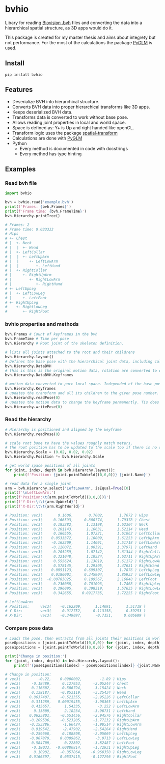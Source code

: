 # bvhio
Libary for reading [Biovision .bvh](https://research.cs.wisc.edu/graphics/Courses/cs-838-1999/Jeff/BVH.html) files and converting the data into a hierarchical spatial structure, as 3D apps would do it.

This package is created for my master thesis and aims about integrety but not performance. For the most of the calculations the package [PyGLM](https://github.com/Zuzu-Typ/PyGLM) is used.
## Install
``` batch
pip install bvhio
 ```

## Features
- Deserialize BVH into hierarchical structure.
- Converts BVH data into proper hierarchical transforms like 3D apps.
- Keeps deserialized BVH data.
- Transforms data is converted to work without base pose.
- Allows reading joint properties in local and world space.
- Space is defined as: Y+ is Up and right handed like openGL.
- Transform logic uses the package [spatial-transform](https://github.com/Wasserwecken/spatial-transform)
- Calculations are done with [PyGLM](https://github.com/Zuzu-Typ/PyGLM)
- Python
    - Every method is documented in code with docstrings
    - Every method has type hinting

## Examples
### Read bvh file
```python
import bvhio

bvh = bvhio.read('example.bvh')
print(f'Frames: {bvh.Frames}')
print(f'Frame time: {bvh.FrameTime}')
bvh.Hierarchy.printTree()

# Frames: 2
# Frame time: 0.033333
# Hips
# +- Chest
# |  +- Neck
# |  |  +- Head
# |  +- LeftCollar
# |  |  +- LeftUpArm
# |  |     +- LeftLowArm
# |  |        +- LeftHand
# |  +- RightCollar
# |     +- RightUpArm
# |        +- RightLowArm
# |           +- RightHand
# +- LeftUpLeg
# |  +- LeftLowLeg
# |     +- LeftFoot
# +- RightUpLeg
#    +- RightLowLeg
#       +- RightFoot
```

### bvhio properties and methods
```python
bvh.Frames # Count of keyframes in the bvh
bvh.FrameTime # Time per pose
bvh.Hierarchy # Root joint of the skeleton definition.

# lists all joints attached to the root and their childrens
bvh.Hierarchy.layout()
# Defines the base pose with the hierarchical joint data, including calculated bone Rotation
bvh.Hierarchy.DataBVH
# this is this is the original motion data, rotation are converted to quaternions
bvh.Hierarchy.DataBVH.Keyframes

# motion data converted to pure local space. Independed of the base pose.
bvh.Hierarchy.Keyframes
# updates the transform and all its children to the given pose number.
bvh.Hierarchy.readPose(0)
# updates the motion data to change the keyframe permanently. Tis does NOT update the original BVH data!
bvh.Hierarchy.writePose(0)
```

### Read the hierarchy
```python
# Hierarchy is positioned and aligned by the keyframe
bvh.Hierarchy.readPose(0)

# scale root bone to have the values roughly match meters.
# the root position has to be updated to the scale too if there is no root bone!
bvh.Hierarchy.Scale = (0.02, 0.02, 0.02)
bvh.Hierarchy.Position *= bvh.Hierarchy.Scale

# get world space positions of all joints
for joint, index, depth in bvh.Hierarchy.layout():
    print(f'Position: {joint.pointToWorld((0,0,0))} {joint.Name}')

# read data for a single joint
arm = bvh.Hierarchy.select('LeftLowArm', isEqual=True)[0]
print(f'\nLeftLowArm:')
print(f'Position:\t{arm.pointToWorld((0,0,0))}')
print(f'Y-Dir:\t\t{arm.UpWorld}')
print(f'X-Dir:\t\t{arm.RightWorld}')

# Position: vec3(       0.1606,       0.7002,       1.7672 ) Hips
# Position: vec3(     0.166593,     0.800774,      1.79378 ) Chest
# Position: vec3(     0.183282,      1.13198,      1.62304 ) Neck
# Position: vec3(     0.201143,      1.16631,      1.52114 ) Head
# Position: vec3(     0.160555,      1.07221,      1.61062 ) LeftCollar
# Position: vec3(    0.0533372,      1.10009,      1.61253 ) LeftUpArm
# Position: vec3(    -0.162209,      1.14091,      1.51718 ) LeftLowArm
# Position: vec3(    -0.120072,      1.00391,      1.37971 ) LeftHand
# Position: vec3(     0.205259,      1.07142,      1.61344 ) RightCollar
# Position: vec3(     0.321048,      1.10524,      1.62711 ) RightUpArm
# Position: vec3(     0.555624,      1.13019,      1.61172 ) RightLowArm
# Position: vec3(     0.578145,      1.29305,      1.47631 ) RightHand
# Position: vec3(    0.0851123,     0.699307,       1.7876 ) LeftUpLeg
# Position: vec3(    0.0180001,     0.345904,      1.85933 ) LeftLowLeg
# Position: vec3(  -0.00783825,     0.189567,      2.16848 ) LeftFoot
# Position: vec3(     0.236088,     0.701093,       1.7468 ) RightUpLeg
# Position: vec3(     0.296095,     0.398319,      1.57635 ) RightLowLeg
# Position: vec3(     0.342655,    0.0917735,      1.72255 ) RightFoot

# LeftLowArm:
# Position:	    vec3(    -0.162209,      1.14091,      1.51718 )
# Y-Dir:		vec3(     0.912752,    -0.113158,      0.39253 )
# X-Dir:		vec3(    -0.349097,      -0.7151,     0.605609 )
```
### Compare pose data
```python
# Loads the pose, then extracts from all joints their positions in world space
pose0positions = [joint.pointToWorld((0,0,0)) for (joint, index, depth) in bvh.Hierarchy.readPose(0).layout()]
pose1positions = [joint.pointToWorld((0,0,0)) for (joint, index, depth) in bvh.Hierarchy.readPose(1).layout()]

print('Change in position:')
for (joint, index, depth) in bvh.Hierarchy.layout():
    print(f'{pose1positions[index] - pose0positions[index]} {joint.Name}')

# Change in position:
# vec3(        -0.22,    0.0900002,        -1.89 ) Hips
# vec3(     -0.18489,     0.127953,     -2.05244 ) Chest
# vec3(     0.116602,    -0.506794,     -3.15424 ) Neck
# vec3(     0.138187,    -0.853119,     -3.25434 ) Head
# vec3(    0.0637407,    -0.521355,     -2.95226 ) LeftCollar
# vec3(     0.311289,   0.00019455,     -3.98365 ) LeftUpArm
# vec3(     0.415657,      1.54335,       -3.252 ) LeftLowArm
# vec3(      0.13809,      2.18234,     -3.90731 ) LeftHand
# vec3(    0.0625801,    -0.551456,     -2.94576 ) RightCollar
# vec3(    -0.209536,    -0.523285,     -1.77232 ) RightUpArm
# vec3(    -0.153286,     -1.66424,     -1.90514 ) RightLowArm
# vec3(     0.919542,     -2.47902,     -2.54264 ) RightHand
# vec3(    -0.259668,     0.188808,     -2.05069 ) LeftUpLeg
# vec3(    -0.907879,    0.0389862,      -3.9713 ) LeftLowLeg
# vec3(     0.584709,      0.22802,     -3.82487 ) LeftFoot
# vec3(     -0.18033,  -0.00880814,     -1.72931 ) RightUpLeg
# vec3(      0.10982,    -0.357864,    -0.960358 ) RightLowLeg
# vec3(    0.0166397,    0.0537415,    -0.127296 ) RightFoot
```
